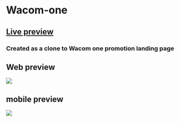 # Wacom-one

## [Live preview](https://wacom-one.web.app/)



### Created as a clone to Wacom one promotion landing page

## Web preview 
![](https://github.com/Hossam-elsheikh/Wacom-one/blob/main/gifs/web.gif)
## mobile preview
![](https://github.com/Hossam-elsheikh/Wacom-one/blob/main/gifs/mobile.gif)

